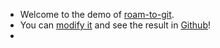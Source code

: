 - Welcome to the demo of [roam-to-git](https://github.com/MatthieuBizien/roam-to-git).
- You can [modify it](https://roamresearch.com/#/app/roam-to-git-demo) and see the result in [Github](https://github.com/MatthieuBizien/roam-to-git-demo)!
- 
